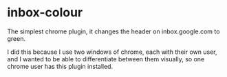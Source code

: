 # inbox-colour

The simplest chrome plugin, it changes the header on inbox.google.com to green.

I did this because I use two windows of chrome, each with their own user, and I wanted to be able to differentiate between them visually, so one chrome user has this plugin installed.
